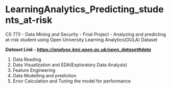 # LearningAnalytics_Predicting_students_at-risk
CS 773 - Data Mining and Security - Final Project - Analyzing and predicting at-risk student using Open University Learning Analytics(OULA) Dataset

***Dataset Link - https://analyse.kmi.open.ac.uk/open_dataset#data*** 

1. Data Reading
2. Data Visualization and EDA(Exploratory Data Analysis)
3. Feature Engineering
4. Data Modelling and prediction
5. Error Calculation and Tuning the model for performance
